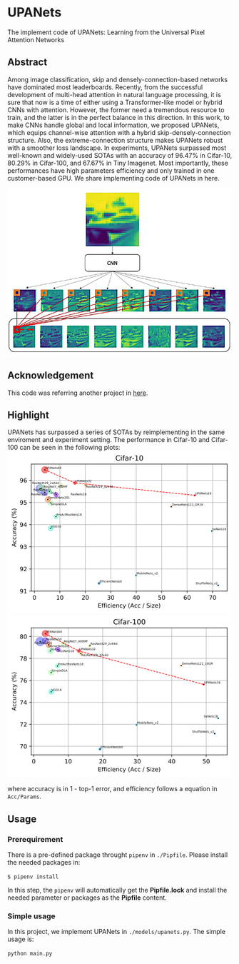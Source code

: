 # UPANets
The implement code of UPANets: Learning from the Universal Pixel Attention Networks

## Abstract
Among image classification, skip and densely-connection-based networks have dominated most leaderboards. Recently, from the successful development of multi-head attention in natural language processing, it is sure that now is a time of either using a Transformer-like model or hybrid CNNs with attention. However, the former need a tremendous resource to train, and the latter is in the perfect balance in this direction. In this work, to make CNNs handle global and local information, we proposed UPANets, which equips channel-wise attention with a hybrid skip-densely-connection structure. Also, the extreme-connection structure makes UPANets robust with a smoother loss landscape. In experiments, UPANets surpassed most well-known and widely-used SOTAs with an accuracy of 96.47% in Cifar-10, 80.29% in Cifar-100, and 67.67% in Tiny Imagenet. Most importantly, these performances have high parameters efficiency and only trained in one customer-based GPU. We share implementing code of UPANets in here.

![](./materials/UPANets_CPA.png)

## Acknowledgement
This code was referring another project in [here](https://github.com/kuangliu/pytorch-cifar). 

## Highlight
UPANets has surpassed a series of SOTAs by reimplementing in the same enviroment and experiment setting. The performance in Cifar-10 and Cifar-100 can be seen in the following plots:
![](./materials/cifar_10.png)![](./materials/cifar_100.png)

where accuracy is in 1 - top-1 error, and efficiency follows a equation in `Acc/Params`.

## Usage

### Prerequirement
There is a pre-defined package throught `pipenv` in `./Pipfile`. Please install the needed packages in:

`$ pipenv install` 

In this step, the `pipenv` will automatically get the **Pipfile.lock** and install the needed parameter or packages as the **Pipfile** content.

### Simple usage 
In this project, we implement UPANets in `./models/upanets.py`. The simple usage is:

`python main.py`






